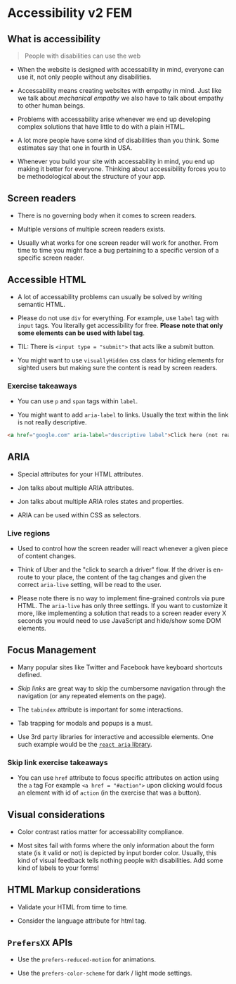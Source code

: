 # Accessibility v2 FEM

## What is accessibility

> People with disabilities can use the web

- When the website is designed with accessability in mind, everyone can use it, not only people without any disabilities.

- Accessability means creating websites with empathy in mind. Just like we talk about _mechanical empathy_ we also have to talk about
  empathy to other human beings.

- Problems with accessability arise whenever we end up developing complex solutions that have little to do with a plain HTML.

- A lot more people have some kind of disabilities than you think. Some estimates say that one in fourth in USA.

- Whenever you build your site with accessability in mind, you end up making it better for everyone.
  Thinking about accessibility forces you to be methodological about the structure of your app.

## Screen readers

- There is no governing body when it comes to screen readers.

- Multiple versions of multiple screen readers exists.

- Usually what works for one screen reader will work for another.
  From time to time you might face a bug pertaining to a specific version of a specific screen reader.

## Accessible HTML

- A lot of accessability problems can usually be solved by writing semantic HTML.

- Please do not use `div` for everything.
  For example, use `label` tag with `input` tags. You literally get accessibility for free. **Please note that only some elements can be used with label tag**.

- TIL: There is `<input type = "submit">` that acts like a submit button.

- You might want to use `visuallyHidden` css class for hiding elements for sighted users but making sure the content is read by screen readers.

### Exercise takeaways

- You can use `p` and `span` tags within `label`.

- You might want to add `aria-label` to links. Usually the text within the link is not really descriptive.

```html
<a href="google.com" aria-label="descriptive label">Click here (not really descriptive)</a>
```

## ARIA

- Special attributes for your HTML attributes.

- Jon talks about multiple ARIA attributes.

- Jon talks about multiple ARIA roles states and properties.

- ARIA can be used within CSS as selectors.

### Live regions

- Used to control how the screen reader will react whenever a given piece of content changes.

- Think of Uber and the "click to search a driver" flow. If the driver is en-route to your place, the content of the tag changes and given the correct `aria-live` setting, will be read to the user.

- Please note there is no way to implement fine-grained controls via pure HTML. The `aria-live` has only three settings. If you want to customize it more, like implementing a solution that reads to a screen reader every X seconds you would need to use JavaScript and hide/show some DOM elements.

## Focus Management

- Many popular sites like Twitter and Facebook have keyboard shortcuts defined.

- _Skip links_ are great way to skip the cumbersome navigation through the navigation (or any repeated elements on the page).

- The `tabindex` attribute is important for some interactions.

- Tab trapping for modals and popups is a must.

- Use 3rd party libraries for interactive and accessible elements. One such example would be the [`react aria` library](https://react-spectrum.adobe.com/react-aria/useDialog.html).

### Skip link exercise takeaways

- You can use `href` attribute to focus specific attributes on action using the `a` tag
  For example `<a href = "#action">` upon clicking would focus an element with id of `action` (in the exercise that was a button).

## Visual considerations

- Color contrast ratios matter for accessability compliance.

- Most sites fail with forms where the only information about the form state (is it valid or not) is depicted by input border color.
  Usually, this kind of visual feedback tells nothing people with disabilities. Add some kind of labels to your forms!

## HTML Markup considerations

- Validate your HTML from time to time.

- Consider the language attribute for html tag.

## `PrefersXX` APIs

- Use the `prefers-reduced-motion` for animations.

- Use the `prefers-color-scheme` for dark / light mode settings.
